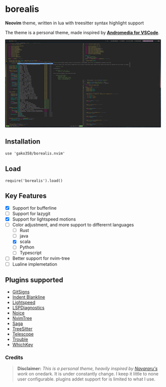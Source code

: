 # borealis

**Neovim** theme, written in lua with treesitter syntax highlight support

The theme is a personal theme, made inspired by **[Andromedia for VSCode](https://github.com/EliverLara/Andromeda)**.

![borealis](https://github.com/Gako358/archive/blob/main/images/config/borealis.png)

## Installation

```
use 'gako358/borealis.nvim'
```

## Load

```
require('borealis').load()
```

## Key Features

- [x] Support for bufferline
- [ ] Support for lazygit
- [x] Support for lightspeed motions
- [ ] Color adjustment, and more support to differernt languages
  - [ ] Rust
  - [ ] java
  - [x] scala
  - [ ] Python
  - [ ] Typescript
- [ ] Better support for nvim-tree
- [ ] Lualine implemetation

## Plugins supported

- [GitSigns](https://github.com/lewis6991/gitsigns.nvim)
- [Indent Blankline](https://github.com/lukas-reineke/indent-blankline.nvim/)
- [Lightspeed](https://github.com/ggandor/lightspeed.nvim)
- [LSPDiagnostics](https://neovim.io/doc/user/lsp.html)
- [Noice](https://github.com/folke/noice.nvim)
- [NvimTree](https://github.com/kyazdani42/nvim-tree.lua)
- [Saga](https://github.com/nvimdev/lspsaga.nvim)
- [TreeSitter](https://github.com/nvim-treesitter/nvim-treesitter)
- [Telescope](https://github.com/nvim-telescope/telescope.nvim)
- [Trouble](https://github.com/folke/trouble.nvim)
- [WhichKey](https://github.com/folke/which-key.nvim)

### Credits

> **Disclaimer:** _This is a personal theme, heavily inspired by [Navararu's](https://github.com/navarasu) work_
> on onedark. It is under constantly change. I keep it little to none user configurable.
> plugins addet support for is limited to what I use.
